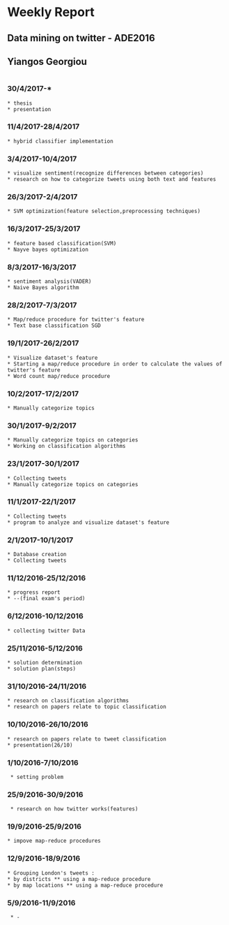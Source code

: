 # Weekly Report
## Data mining on twitter - ADE2016 
## Yiangos Georgiou
#
### 
### 30/4/2017-*
    * thesis
    * presentation
### 11/4/2017-28/4/2017
    * hybrid classifier implementation
### 3/4/2017-10/4/2017
    * visualize sentiment(recognize differences between categories)
    * research on how to categorize tweets using both text and features
### 26/3/2017-2/4/2017
    * SVM optimization(feature selection,preprocessing techniques)
### 16/3/2017-25/3/2017
    * feature based classification(SVM)
    * Nayve bayes optimization
### 8/3/2017-16/3/2017
    * sentiment analysis(VADER)
    * Naive Bayes algorithm
### 28/2/2017-7/3/2017
    * Map/reduce procedure for twitter's feature
    * Text base classification SGD
### 19/1/2017-26/2/2017
    * Visualize dataset's feature
    * Starting a map/reduce procedure in order to calculate the values of twitter's feature
    * Word count map/reduce procedure
### 10/2/2017-17/2/2017
    * Manually categorize topics
### 30/1/2017-9/2/2017
    * Manually categorize topics on categories
    * Working on classification algorithms
### 23/1/2017-30/1/2017
    * Collecting tweets
    * Manually categorize topics on categories
### 11/1/2017-22/1/2017
    * Collecting tweets
    * program to analyze and visualize dataset's feature
### 2/1/2017-10/1/2017
    * Database creation
    * Collecting tweets
### 11/12/2016-25/12/2016
    * progress report
    * --(final exam's period)
### 6/12/2016-10/12/2016
    * collecting twitter Data 
### 25/11/2016-5/12/2016
    * solution determination
    * solution plan(steps)
### 31/10/2016-24/11/2016
    * research on classification algorithms
    * research on papers relate to topic classification
### 10/10/2016-26/10/2016
    * research on papers relate to tweet classification
    * presentation(26/10)
### 1/10/2016-7/10/2016
     * setting problem 
### 25/9/2016-30/9/2016
     * research on how twitter works(features)
### 19/9/2016-25/9/2016
    * impove map-reduce procedures
### 12/9/2016-18/9/2016
    * Grouping London's tweets :
    * by districts ** using a map-reduce procedure
    * by map locations ** using a map-reduce procedure

### 5/9/2016-11/9/2016
     * -
